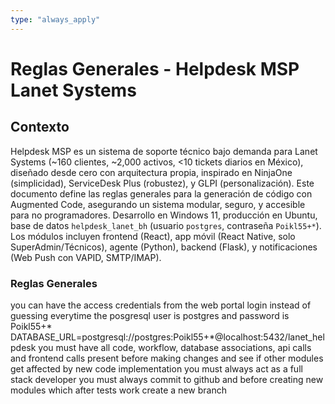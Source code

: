 ```yaml
---
type: "always_apply"
---
```


# Reglas Generales - Helpdesk MSP Lanet Systems

## Contexto
Helpdesk MSP es un sistema de soporte técnico bajo demanda para Lanet Systems (~160 clientes, ~2,000 activos, <10 tickets diarios en México), diseñado desde cero con arquitectura propia, inspirado en NinjaOne (simplicidad), ServiceDesk Plus (robustez), y GLPI (personalización). Este documento define las reglas generales para la generación de código con Augmented Code, asegurando un sistema modular, seguro, y accesible para no programadores. Desarrollo en Windows 11, producción en Ubuntu, base de datos `helpdesk_lanet_bh` (usuario `postgres`, contraseña `Poikl55+*`). Los módulos incluyen frontend (React), app móvil (React Native, solo SuperAdmin/Técnicos), agente (Python), backend (Flask), y notificaciones (Web Push con VAPID, SMTP/IMAP).


### Reglas Generales

you can have the access credentials from the web portal login instead of guessing everytime
the posgresql user is postgres and password is Poikl55+*
DATABASE_URL=postgresql://postgres:Poikl55+*@localhost:5432/lanet_helpdesk
you must have all code, workflow, database associations, api calls and frontend calls present before making changes and see if other modules get affected by new code implementation
you must always act as a full stack developer
you must always commit to github and before creating new modules which after tests work create a new branch